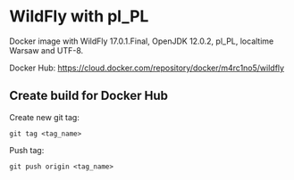 # WildFly with pl_PL

Docker image with WildFly 17.0.1.Final, OpenJDK 12.0.2, pl_PL, localtime Warsaw and UTF-8.

Docker Hub: https://cloud.docker.com/repository/docker/m4rc1no5/wildfly

Create build for Docker Hub
---------------------------

Create new git tag:
```
git tag <tag_name>
```

Push tag:
```
git push origin <tag_name>
```
